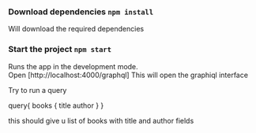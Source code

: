 ### Download dependencies `npm install`
Will download the required dependencies 

### Start the project `npm start`

Runs the app in the development mode.<br>
Open [http://localhost:4000/graphql]
This will open the graphiql interface

Try to run a query

query{
    books {
        title
        author
    }
}

this should give u list of books with title and author fields


